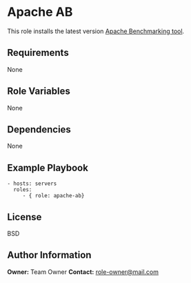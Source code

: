 ﻿Apache AB
=========

This role installs the latest version [Apache Benchmarking tool](https://httpd.apache.org/docs/2.4/programs/ab.html).

Requirements
------------
None 

Role Variables
--------------
None

Dependencies
------------

None

Example Playbook
----------------
    - hosts: servers
      roles:
         - { role: apache-ab}


License
-------

BSD

Author Information
------------------

**Owner:** Team Owner
**Contact:**  [role-owner@mail.com](mailto:role-owner@mail.com?subject=[GitHub]%20Role%20Nginx)
